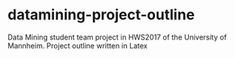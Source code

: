 # datamining-project-outline
Data Mining student team project in HWS2017 of the University of Mannheim. Project outline written in Latex
